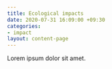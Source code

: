```yaml
---
title: Ecological impacts
date: 2020-07-31 16:09:00 +09:30
categories:
- impact
layout: content-page
---
```


Lorem ipsum dolor sit amet.